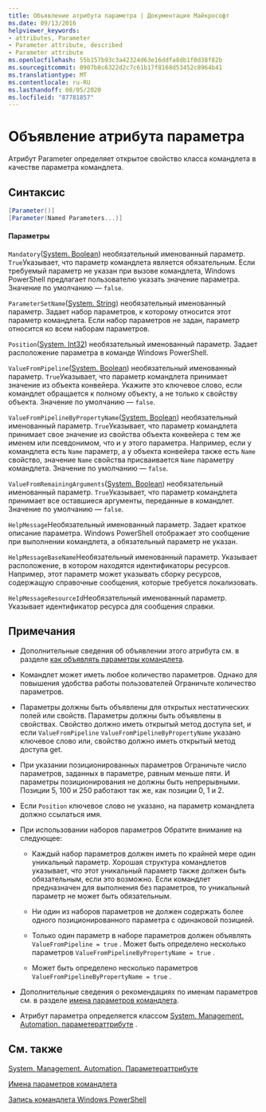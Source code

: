 ```yaml
---
title: Объявление атрибута параметра | Документация Майкрософт
ms.date: 09/13/2016
helpviewer_keywords:
- attributes, Parameter
- Parameter attribute, described
- Parameter attribute
ms.openlocfilehash: 55b157b93c3a42324d63e16ddfa8db1f0d38f82b
ms.sourcegitcommit: 0907b8c6322d2c7c61b17f8168d53452c8964b41
ms.translationtype: MT
ms.contentlocale: ru-RU
ms.lasthandoff: 08/05/2020
ms.locfileid: "87781857"
---
```

# <a name="parameter-attribute-declaration"></a>Объявление атрибута параметра

Атрибут Parameter определяет открытое свойство класса командлета в качестве параметра командлета.

## <a name="syntax"></a>Синтаксис

```csharp
[Parameter()]
[Parameter(Named Parameters...)]
```

#### <a name="parameters"></a>Параметры

`Mandatory`([System. Boolean](/dotnet/api/System.Boolean)) необязательный именованный параметр. `True`Указывает, что параметр командлета является обязательным. Если требуемый параметр не указан при вызове командлета, Windows PowerShell предлагает пользователю указать значение параметра. Значение по умолчанию — `false`.

`ParameterSetName`([System. String](/dotnet/api/System.String)) необязательный именованный параметр. Задает набор параметров, к которому относится этот параметр командлета. Если набор параметров не задан, параметр относится ко всем наборам параметров.

`Position`([System. Int32](/dotnet/api/System.Int32)) необязательный именованный параметр. Задает расположение параметра в команде Windows PowerShell.

`ValueFromPipeline`([System. Boolean](/dotnet/api/System.Boolean)) необязательный именованный параметр. `True`Указывает, что параметр командлета принимает значение из объекта конвейера. Укажите это ключевое слово, если командлет обращается к полному объекту, а не только к свойству объекта. Значение по умолчанию — `false`.

`ValueFromPipelineByPropertyName`([System. Boolean](/dotnet/api/System.Boolean)) необязательный именованный параметр. `True`Указывает, что параметр командлета принимает свое значение из свойства объекта конвейера с тем же именем или псевдонимом, что и у этого параметра. Например, если у командлета есть `Name` параметр, а у объекта конвейера также есть `Name` свойство, значение `Name` свойства присваивается `Name` параметру командлета. Значение по умолчанию — `false`.

`ValueFromRemainingArguments`([System. Boolean](/dotnet/api/System.Boolean)) необязательный именованный параметр. `True`Указывает, что параметр командлета принимает все оставшиеся аргументы, переданные в командлет. Значение по умолчанию — `false`.

`HelpMessage`Необязательный именованный параметр. Задает краткое описание параметра. Windows PowerShell отображает это сообщение при выполнении командлета, а обязательный параметр не указан.

`HelpMessageBaseName`Необязательный именованный параметр. Указывает расположение, в котором находятся идентификаторы ресурсов. Например, этот параметр может указывать сборку ресурсов, содержащую справочные сообщения, которые требуется локализовать.

`HelpMessageResourceId`Необязательный именованный параметр. Указывает идентификатор ресурса для сообщения справки.

## <a name="remarks"></a>Примечания

- Дополнительные сведения об объявлении этого атрибута см. в разделе [как объявлять параметры командлета](./how-to-declare-cmdlet-parameters.md).

- Командлет может иметь любое количество параметров. Однако для повышения удобства работы пользователей Ограничьте количество параметров.

- Параметры должны быть объявлены для открытых нестатических полей или свойств. Параметры должны быть объявлены в свойствах. Свойство должно иметь открытый метод доступа set, и если `ValueFromPipeline` `ValueFromPipelineByPropertyName` указано ключевое слово или, свойство должно иметь открытый метод доступа get.

- При указании позиционированных параметров Ограничьте число параметров, заданных в параметре, равным меньше пяти. И параметры позиционирования не должны быть непрерывными. Позиции 5, 100 и 250 работают так же, как позиции 0, 1 и 2.

- Если `Position` ключевое слово не указано, на параметр командлета должно ссылаться имя.

- При использовании наборов параметров Обратите внимание на следующее:

  - Каждый набор параметров должен иметь по крайней мере один уникальный параметр. Хорошая структура командлетов указывает, что этот уникальный параметр также должен быть обязательным, если это возможно. Если командлет предназначен для выполнения без параметров, то уникальный параметр не может быть обязательным.

  - Ни один из наборов параметров не должен содержать более одного позиционированного параметра с одинаковой позицией.

  - Только один параметр в наборе параметров должен объявлять `ValueFromPipeline = true` . Может быть определено несколько параметров `ValueFromPipelineByPropertyName = true` .

  - Может быть определено несколько параметров `ValueFromPipelineByPropertyName = true` .

- Дополнительные сведения о рекомендациях по именам параметров см. в разделе [имена параметров командлета](standard-cmdlet-parameter-names-and-types.md).

- Атрибут параметра определяется классом [System. Management. Automation. параметераттрибуте](/dotnet/api/System.Management.Automation.ParameterAttribute) .

## <a name="see-also"></a>См. также

[System. Management. Automation. Параметераттрибуте](/dotnet/api/System.Management.Automation.ParameterAttribute)

[Имена параметров командлета](standard-cmdlet-parameter-names-and-types.md)

[Запись командлета Windows PowerShell](./writing-a-windows-powershell-cmdlet.md)
